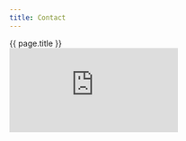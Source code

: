 ```yaml
---
title: Contact
---
```


<div class="post container">
  <div class="title">
    {{ page.title }}
  </div>

  <div id="contact" class="content">
    <iframe src="https://docs.google.com/forms/d/1rQ8UVfZ8RcuvaH_zVgKoBwwnxLZLkcd5zaotHgjEmTw/viewform?embedded=true" frameborder="0" marginheight="0" marginwidth="0">Loading...</iframe>
  </div>
</div>
